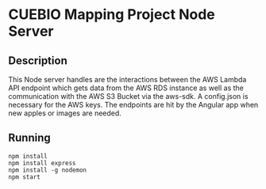 # CUEBIO Mapping Project Node Server

## Description

This Node server handles are the interactions between the AWS Lambda API endpoint which gets data from the AWS RDS instance as well as the communication with the AWS S3 Bucket via the aws-sdk. A config.json is necessary for the AWS keys. The endpoints are hit by the Angular app when new apples or images are needed.

## Running
```
npm install
npm install express
npm install -g nodemon
npm start
```